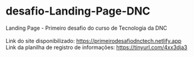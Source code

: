 # desafio-Landing-Page-DNC
Landing Page - Primeiro desafio do curso de Tecnologia da DNC <br />
<br />
Link do site disponibilizado: https://primeirodesafiodnctech.netlify.app <br />
Link da planilha de registro de informações: https://tinyurl.com/4xx3dja3
